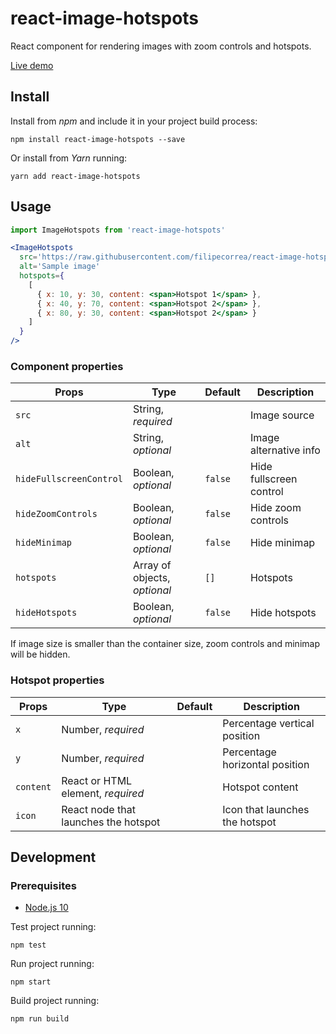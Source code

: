 # react-image-hotspots

React component for rendering images with zoom controls and hotspots.

[Live demo](https://filipecorrea.github.io/react-image-hotspots/)

## Install

Install from _npm_ and include it in your project build process:

```
npm install react-image-hotspots --save
```

Or install from _Yarn_ running:

```
yarn add react-image-hotspots
```

## Usage

```jsx
import ImageHotspots from 'react-image-hotspots'

<ImageHotspots
  src='https://raw.githubusercontent.com/filipecorrea/react-image-hotspots/master/src/landscape.jpg'
  alt='Sample image'
  hotspots={
    [
      { x: 10, y: 30, content: <span>Hotspot 1</span> },
      { x: 40, y: 70, content: <span>Hotspot 2</span> },
      { x: 80, y: 30, content: <span>Hotspot 2</span> }
    ]
  }
/>
```

### Component properties

| Props                   | Type                         | Default | Description             |
|-------------------------|------------------------------|---------|-------------------------|
| `src`                   | String, _required_           |         | Image source            |
| `alt`                   | String, _optional_           |         | Image alternative info  |
| `hideFullscreenControl` | Boolean, _optional_          | `false` | Hide fullscreen control |
| `hideZoomControls`      | Boolean, _optional_          | `false` | Hide zoom controls      |
| `hideMinimap`           | Boolean, _optional_          | `false` | Hide minimap            |
| `hotspots`              | Array of objects, _optional_ | `[]`    | Hotspots                |
| `hideHotspots`          | Boolean, _optional_          | `false` | Hide hotspots           |

If image size is smaller than the container size, zoom controls and minimap will be hidden.

### Hotspot properties

| Props     | Type                              | Default | Description                    |
|-----------|-----------------------------------|---------|--------------------------------|
| `x`       | Number, _required_                |         | Percentage vertical position   |
| `y`       | Number, _required_                |         | Percentage horizontal position |
| `content` | React or HTML element, _required_ |         | Hotspot content                |
| `icon`    | React node that launches the hotspot|        | Icon that launches the hotspot                               |

## Development

### Prerequisites

- [Node.js 10](https://nodejs.org/dist/latest-v10.x/)

Test project running:

```
npm test
```

Run project running:

```
npm start
```

Build project running:

```
npm run build
```
